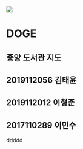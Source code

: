 <div><img src="https://capsule-render.vercel.app/api?type=waving&color=0:FFA500,100:FF8C00&height=200&section=header&text=DOGE&fontSize=90" /></div>


# DOGE

## 중앙 도서관 지도

## 2019112056 김태윤

## 2019112012 이형준

## 2017110289 이민수
ddddd
